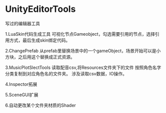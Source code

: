 # UnityEditorTools
写过的编辑器工具

1.LuaSkin代码生成工具
可视化节点Gameobject，勾选需要引用的节点，选择引用方式，最后生成skin绑定代码。

2.ChangePrefab
从prefab里替换场景中的一个gameObject，场景开始可以是小方块，之后用这个替换成正式资源。

3.MusicPlotSlectTools
读取配音csv,将Resources文件夹下的文件 按照角色名字分类复制到对应角色名的文件夹。
涉及读取csv数据，IO操作。

4.Inspector拓展

5.SceneGUI扩展

6.自动更改某个文件夹材质的Shader
